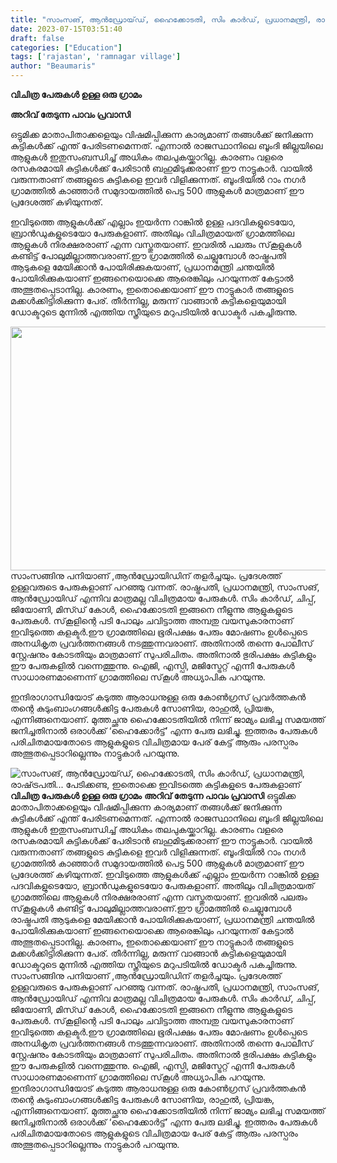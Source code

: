 ```yaml
---
title: "സാംസങ്, ആൻഡ്രോയ്‌ഡ്, ഹൈക്കോടതി, സിം കാര്‍ഡ്, പ്രധാനമന്ത്രി, രാഷ്‌ട്രപതി... പേടിക്കണ്ട, ഇതൊക്കെ ഇവിടത്തെ കുട്ടികളുടെ പേരുകളാണ്"
date: 2023-07-15T03:51:40
draft: false
categories: ["Education"]
tags: ['rajastan', 'ramnagar village']
author: "Beaumaris"
---
```


<strong>വിചിത്ര പേരുകൾ ഉള്ള ഒരു ഗ്രാമം</strong>

<strong>അറിവ് തേടുന്ന പാവം പ്രവാസി</strong>

ഒട്ടുമിക്ക മാതാപിതാക്കളെയും വിഷമിപ്പിക്കുന്ന കാര്യമാണ് തങ്ങള്‍ക്ക് ജനിക്കുന്ന കുട്ടികള്‍ക്ക് എന്ത് പേരിടണമെന്നത്. എന്നാല്‍ രാജസ്ഥാനിലെ ബൂംദി ജില്ലയിലെ ആളുകള്‍ ഇതുസംബന്ധിച്ച് അധികം തലപുകയ്ക്കാറില്ല. കാരണം വളരെ രസകരമായി കുട്ടികള്‍ക്ക് പേരിടാന്‍ ബഹുമിടുക്കരാണ് ഈ നാട്ടുകാര്‍. വായില്‍ വരുന്നതാണ് തങ്ങളുടെ കുട്ടികളെ ഇവര്‍ വിളിക്കുന്നത്. ബൂംദിയില്‍ റാം നഗര്‍ ഗ്രാമത്തില്‍ കാഞ്ഞാര്‍ സമുദായത്തില്‍ പെട്ട 500 ആളുകള്‍ മാത്രമാണ് ഈ പ്രദേശത്ത് കഴിയുന്നത്.

ഇവിടുത്തെ ആളുകള്‍ക്ക് എല്ലാം ഇയര്‍ന്ന റാങ്കില്‍ ഉള്ള പദവികളുടെയോ, ബ്രാന്‍ഡുകളുടെയോ പേരുകളാണ്. അതിലും വിചിത്രമായത് ഗ്രാമത്തിലെ ആളുകള്‍ നിരക്ഷരരാണ് എന്ന വസ്തുതയാണ്. ഇവരില്‍ പലരും സ്‌കൂളുകള്‍ കണ്ടിട്ട് പോലുമില്ലാത്തവരാണ്.ഈ ഗ്രാമത്തില്‍ ചെല്ലുമ്പോള്‍ രാഷ്ട്രപതി ആടുകളെ മേയിക്കാന്‍ പോയിരിക്കുകയാണ്, പ്രധാനമന്ത്രി ചന്തയില്‍ പോയിരിക്കുകയാണ് ഇങ്ങനെയൊക്കെ ആരെങ്കിലും പറയുന്നത് കേട്ടാല്‍ അത്ഭുതപ്പെടാനില്ല. കാരണം, ഇതൊക്കെയാണ് ഈ നാട്ടുകാര്‍ തങ്ങളുടെ മക്കള്‍ക്കിട്ടിരിക്കുന്ന പേര്. തീര്‍ന്നില്ല, മരുന്ന് വാങ്ങാന്‍ കുട്ടികളെയുമായി ഡോക്ടറുടെ മുന്നില്‍ എത്തിയ സ്ത്രീയുടെ മറുപടിയില്‍ ഡോക്ടര്‍ പകച്ചിരുന്നു.

<a href="https://cdn.boolokam.com/articles/2023/07/fwfgg-1.jpg"><img class=" wp-image-403094 aligncenter" src="https://cdn.boolokam.com/articles/2023/07/fwfgg-1.jpg" alt="" width="935" height="390" /></a>സാംസങ്ങിനു പനിയാണ് ,ആന്‍ഡ്രോയിഡിന് തളര്‍ച്ചയും. പ്രദേശത്ത് ഉള്ളവരുടെ പേരുകളാണ് പറഞ്ഞു വന്നത്. രാഷ്ട്രപതി, പ്രധാനമന്ത്രി, സാംസങ്, ആന്‍ഡ്രോയിഡ് എന്നിവ മാത്രമല്ല വിചിത്രമായ പേരുകള്‍. സിം കാര്‍ഡ്, ചിപ്പ്, ജിയോണി, മിസ്ഡ് കോള്‍, ഹൈക്കോടതി ഇങ്ങനെ നീളുന്നു ആളുകളുടെ പേരുകള്‍. സ്‌കൂളിന്റെ പടി പോലും ചവിട്ടാത്ത അമ്പതു വയസുകാരനാണ് ഇവിടുത്തെ കളക്ടര്‍.ഈ ഗ്രാമത്തിലെ ഭൂരിപക്ഷം പേരും മോഷണം ഉള്‍പ്പെടെ അനധികൃത പ്രവര്‍ത്തനങ്ങള്‍ നടത്തുന്നവരാണ്. അതിനാല്‍ തന്നെ പോലീസ് സ്റ്റേഷനും കോടതിയും മാത്രമാണ് സുപരിചിതം. അതിനാല്‍ ഭുരിപക്ഷം കുട്ടികളും ഈ പേരുകളില്‍ വന്നെത്തുന്നു. ഐജി, എസ്പി, മജിസ്ട്രേറ്റ് എന്നീ പേരുകള്‍ സാധാരണമാണെന്ന് ഗ്രാമത്തിലെ സ്‌കൂള്‍ അധ്യാപിക പറയുന്നു.

ഇന്ദിരാഗാന്ധിയോട് കടുത്ത ആരാധനുള്ള ഒരു കോണ്‍ഗ്രസ് പ്രവര്‍ത്തകന്‍ തന്റെ കുടുംബാംഗങ്ങള്‍ക്കിട്ട പേരുകള്‍ സോണിയ, രാഹുല്‍, പ്രിയങ്ക, എന്നിങ്ങനെയാണ്. മുത്തച്ഛനു ഹൈക്കോടതിയില്‍ നിന്ന് ജാമ്യം ലഭിച്ച സമയത്ത് ജനിച്ചതിനാല്‍ ഒരാള്‍ക്ക് ‘ഹൈക്കോര്‍ട്ട്’ എന്ന പേരു ലഭിച്ചു. ഇത്തരം പേരുകള്‍ പരിചിതമായതോടെ ആളുകളുടെ വിചിത്രമായ പേര് കേട്ട് ആരും പരസ്പരം അത്ഭുതപ്പെടാറില്ലെന്നും നാട്ടുകാര്‍ പറയുന്നു.


![സാംസങ്, ആൻഡ്രോയ്‌ഡ്, ഹൈക്കോടതി, സിം കാര്‍ഡ്, പ്രധാനമന്ത്രി, രാഷ്‌ട്രപതി... പേടിക്കണ്ട, ഇതൊക്കെ ഇവിടത്തെ കുട്ടികളുടെ പേരുകളാണ്](https://cdn.boolokam.com/articles/2023/07/fwfgg-1.jpg)**വിചിത്ര പേരുകൾ ഉള്ള ഒരു ഗ്രാമം** **അറിവ് തേടുന്ന പാവം പ്രവാസി** ഒട്ടുമിക്ക മാതാപിതാക്കളെയും വിഷമിപ്പിക്കുന്ന കാര്യമാണ് തങ്ങള്‍ക്ക് ജനിക്കുന്ന കുട്ടികള്‍ക്ക് എന്ത് പേരിടണമെന്നത്. എന്നാല്‍ രാജസ്ഥാനിലെ ബൂംദി ജില്ലയിലെ ആളുകള്‍ ഇതുസംബന്ധിച്ച് അധികം തലപുകയ്ക്കാറില്ല. കാരണം വളരെ രസകരമായി കുട്ടികള്‍ക്ക് പേരിടാന്‍ ബഹുമിടുക്കരാണ് ഈ നാട്ടുകാര്‍. വായില്‍ വരുന്നതാണ് തങ്ങളുടെ കുട്ടികളെ ഇവര്‍ വിളിക്കുന്നത്. ബൂംദിയില്‍ റാം നഗര്‍ ഗ്രാമത്തില്‍ കാഞ്ഞാര്‍ സമുദായത്തില്‍ പെട്ട 500 ആളുകള്‍ മാത്രമാണ് ഈ പ്രദേശത്ത് കഴിയുന്നത്. ഇവിടുത്തെ ആളുകള്‍ക്ക് എല്ലാം ഇയര്‍ന്ന റാങ്കില്‍ ഉള്ള പദവികളുടെയോ, ബ്രാന്‍ഡുകളുടെയോ പേരുകളാണ്. അതിലും വിചിത്രമായത് ഗ്രാമത്തിലെ ആളുകള്‍ നിരക്ഷരരാണ് എന്ന വസ്തുതയാണ്. ഇവരില്‍ പലരും സ്‌കൂളുകള്‍ കണ്ടിട്ട് പോലുമില്ലാത്തവരാണ്.ഈ ഗ്രാമത്തില്‍ ചെല്ലുമ്പോള്‍ രാഷ്ട്രപതി ആടുകളെ മേയിക്കാന്‍ പോയിരിക്കുകയാണ്, പ്രധാനമന്ത്രി ചന്തയില്‍ പോയിരിക്കുകയാണ് ഇങ്ങനെയൊക്കെ ആരെങ്കിലും പറയുന്നത് കേട്ടാല്‍ അത്ഭുതപ്പെടാനില്ല. കാരണം, ഇതൊക്കെയാണ് ഈ നാട്ടുകാര്‍ തങ്ങളുടെ മക്കള്‍ക്കിട്ടിരിക്കുന്ന പേര്. തീര്‍ന്നില്ല, മരുന്ന് വാങ്ങാന്‍ കുട്ടികളെയുമായി ഡോക്ടറുടെ മുന്നില്‍ എത്തിയ സ്ത്രീയുടെ മറുപടിയില്‍ ഡോക്ടര്‍ പകച്ചിരുന്നു. [](https://cdn.boolokam.com/articles/2023/07/fwfgg-1.jpg)സാംസങ്ങിനു പനിയാണ് ,ആന്‍ഡ്രോയിഡിന് തളര്‍ച്ചയും. പ്രദേശത്ത് ഉള്ളവരുടെ പേരുകളാണ് പറഞ്ഞു വന്നത്. രാഷ്ട്രപതി, പ്രധാനമന്ത്രി, സാംസങ്, ആന്‍ഡ്രോയിഡ് എന്നിവ മാത്രമല്ല വിചിത്രമായ പേരുകള്‍. സിം കാര്‍ഡ്, ചിപ്പ്, ജിയോണി, മിസ്ഡ് കോള്‍, ഹൈക്കോടതി ഇങ്ങനെ നീളുന്നു ആളുകളുടെ പേരുകള്‍. സ്‌കൂളിന്റെ പടി പോലും ചവിട്ടാത്ത അമ്പതു വയസുകാരനാണ് ഇവിടുത്തെ കളക്ടര്‍.ഈ ഗ്രാമത്തിലെ ഭൂരിപക്ഷം പേരും മോഷണം ഉള്‍പ്പെടെ അനധികൃത പ്രവര്‍ത്തനങ്ങള്‍ നടത്തുന്നവരാണ്. അതിനാല്‍ തന്നെ പോലീസ് സ്റ്റേഷനും കോടതിയും മാത്രമാണ് സുപരിചിതം. അതിനാല്‍ ഭുരിപക്ഷം കുട്ടികളും ഈ പേരുകളില്‍ വന്നെത്തുന്നു. ഐജി, എസ്പി, മജിസ്ട്രേറ്റ് എന്നീ പേരുകള്‍ സാധാരണമാണെന്ന് ഗ്രാമത്തിലെ സ്‌കൂള്‍ അധ്യാപിക പറയുന്നു. ഇന്ദിരാഗാന്ധിയോട് കടുത്ത ആരാധനുള്ള ഒരു കോണ്‍ഗ്രസ് പ്രവര്‍ത്തകന്‍ തന്റെ കുടുംബാംഗങ്ങള്‍ക്കിട്ട പേരുകള്‍ സോണിയ, രാഹുല്‍, പ്രിയങ്ക, എന്നിങ്ങനെയാണ്. മുത്തച്ഛനു ഹൈക്കോടതിയില്‍ നിന്ന് ജാമ്യം ലഭിച്ച സമയത്ത് ജനിച്ചതിനാല്‍ ഒരാള്‍ക്ക് ‘ഹൈക്കോര്‍ട്ട്’ എന്ന പേരു ലഭിച്ചു. ഇത്തരം പേരുകള്‍ പരിചിതമായതോടെ ആളുകളുടെ വിചിത്രമായ പേര് കേട്ട് ആരും പരസ്പരം അത്ഭുതപ്പെടാറില്ലെന്നും നാട്ടുകാര്‍ പറയുന്നു.
